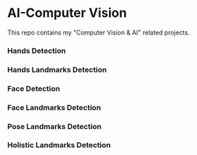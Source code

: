 # AI-Computer Vision
This repo contains my "Computer Vision &amp; AI" related projects.

### Hands Detection
### Hands Landmarks Detection
### Face Detection
### Face Landmarks Detection
### Pose Landmarks Detection
### Holistic Landmarks Detection
